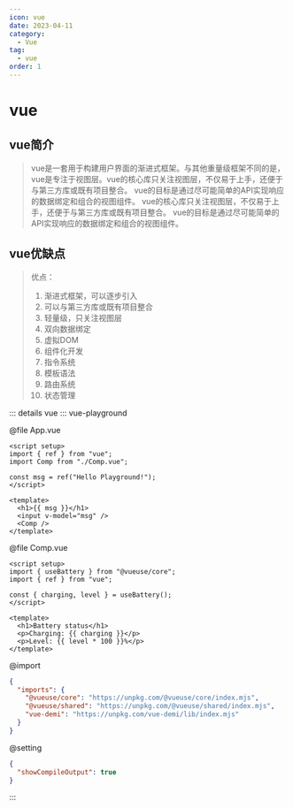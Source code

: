```yaml
---
icon: vue
date: 2023-04-11
category: 
  - Vue
tag:
  - vue
order: 1
---
```

# vue
## vue简介
> vue是一套用于构建用户界面的渐进式框架。与其他重量级框架不同的是，vue是专注于视图层。vue的核心库只关注视图层，不仅易于上手，还便于与第三方库或既有项目整合。
> vue的目标是通过尽可能简单的API实现响应的数据绑定和组合的视图组件。
> vue的核心库只关注视图层，不仅易于上手，还便于与第三方库或既有项目整合。
> vue的目标是通过尽可能简单的API实现响应的数据绑定和组合的视图组件。

## vue优缺点
> 优点：
> 1. 渐进式框架，可以逐步引入
> 2. 可以与第三方库或既有项目整合
> 3. 轻量级，只关注视图层
> 4. 双向数据绑定
> 5. 虚拟DOM
> 6. 组件化开发
> 7. 指令系统
> 8. 模板语法
> 9. 路由系统
> 10. 状态管理

::: details vue
::: vue-playground

@file App.vue

```vue
<script setup>
import { ref } from "vue";
import Comp from "./Comp.vue";

const msg = ref("Hello Playground!");
</script>

<template>
  <h1>{{ msg }}</h1>
  <input v-model="msg" />
  <Comp />
</template>
```

@file Comp.vue

```vue
<script setup>
import { useBattery } from "@vueuse/core";
import { ref } from "vue";

const { charging, level } = useBattery();
</script>

<template>
  <h1>Battery status</h1>
  <p>Charging: {{ charging }}</p>
  <p>Level: {{ level * 100 }}%</p>
</template>
```

@import

```json
{
  "imports": {
    "@vueuse/core": "https://unpkg.com/@vueuse/core/index.mjs",
    "@vueuse/shared": "https://unpkg.com/@vueuse/shared/index.mjs",
    "vue-demi": "https://unpkg.com/vue-demi/lib/index.mjs"
  }
}
```

@setting

```json
{
  "showCompileOutput": true
}
```

:::
